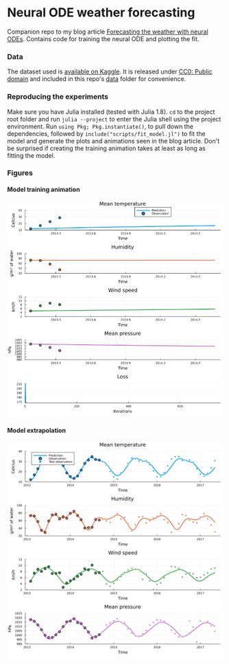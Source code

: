 # Neural ODE weather forecasting
Companion repo to my blog article [Forecasting the weather with neural ODEs](https://sebastiancallh.github.io/post/neural-ode-weather-forecast/). Contains code for training the neural ODE and plotting the fit.

### Data
The dataset used is [available on Kaggle](https://www.kaggle.com/sumanthvrao/daily-climate-time-series-data). It is released under [CC0: Public domain](https://creativecommons.org/publicdomain/zero/1.0/) and included in this repo's [data](./data) folder for convenience.

### Reproducing the experiments
Make sure you have Julia installed (tested with Julia 1.8). `cd` to the project root folder and run `julia --project` to enter the Julia shell using the project environment. Run `using Pkg; Pkg.instantiate()`, to pull down the dependencies, followed by `include("scripts/fit_model.jl")` to fit the model and generate the plots and animations seen in the blog article. Don't be surprised if creating the training animation takes at least as long as fitting the model.

### Figures
#### Model training animation
![Training animation](./plots/training.gif)

#### Model extrapolation
![Model extrapolation](./plots/extrapolation.svg)
